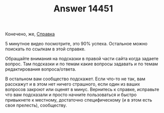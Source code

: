 ﻿---
title: "Answer 14451"
se.owner.user_id: 209304
se.owner.display_name: "Dmitry"
se.owner.link: "https://ru.meta.stackoverflow.com/users/209304/dmitry"
se.answer_id: 14451
se.question_id: 14450
se.post_type: answer
se.is_accepted: True
---
<p>Конечено, же, <a href="https://ru.stackoverflow.com/help">Справка</a></p>
<p>5 минутное видео посмотрите, это 90% успеха. Остальное можно поискать по ссылкам в этой справке.</p>
<p>Обращайте внимания на подсказки в правой части сайта когда задаете вопрос. Там подсказки и по темам какие вопросы задавать и по темам редактирования вопроса/ответа.</p>
<p>В остальном вам сообщество подскажет. Если что-то не так, вам расскажут и в этом нет ничего страшного, если один из ваших вопросов закроют или оценят в минус. Вернитесь к справке, исправьте что вам подсказали и просто начните пользоваться и быстро привыкнете к местному, достаточно специфическому (и в этом есть своя прелесть), сообществу.</p>
